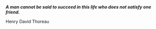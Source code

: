_**A man cannot be said to succeed in this life who does not satisfy one friend.**_

Henry David Thoreau